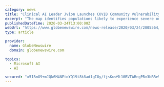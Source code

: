 ```yaml
---
category: news
title: "Clinical AI Leader Jvion Launches COVID Community Vulnerability Map"
excerpt: "The map identifies populations likely to experience severe outcomes once infected and the socioeconomic drivers for that risk, helping community leaders and healthcare providers deploy interventions and allocate resources"
publishedDateTime: 2020-03-24T13:00:00Z
webUrl: "https://www.globenewswire.com/news-release/2020/03/24/2005564/0/en/Clinical-AI-Leader-Jvion-Launches-COVID-Community-Vulnerability-Map.html"
type: article

provider:
  name: GlobeNewswire
  domain: globenewswire.com

topics:
  - Microsoft AI
  - AI

secured: "x5I8nO9+mJQk6M4NEtoYQ19t8k8ad1gI8y/fjsKuwMt10RVTABegPBv3bRRe5BstWQHwPuKqqsgWWW+DJ3OH0k2tISGw2hzMByux2JOd1bsmXEjRvrYt8c7JCwD7JYDZoEIAp4OSKRv3P2EMN1mjjNx+F15DoeUvurFAqhvvEtsYC/U/QciwTft3IQ9WQPDeqhgl9YDJ7pZslBLFHpO5p0UTppIMhlhEXaTDdMOoTfFtXddyprb7LFt8dq3ENsflbB1+8C3oWS787v8g87NO6Bs0Dp1vfHfbJLPHA4urOJsK4S7lrOA5lf8w8q/cwhFeRZ88/438/7xrKn1da81GczOXxmJYNmm1J0AxfbzDV2dQuHa3EVqzRpLsBqzg6DVAi7+P6sEv07XbD6UdEDDUn377dtvR7bcMFwttUh4J0bgqPdA83aCXM3Mg5Hc9yDDBhiK3wu87FaCSQlP4foKONACh/6+E/XaztTEUnwoDMWY=;xnBH531ieNDAO+gKmNDYzQ=="
---
```


